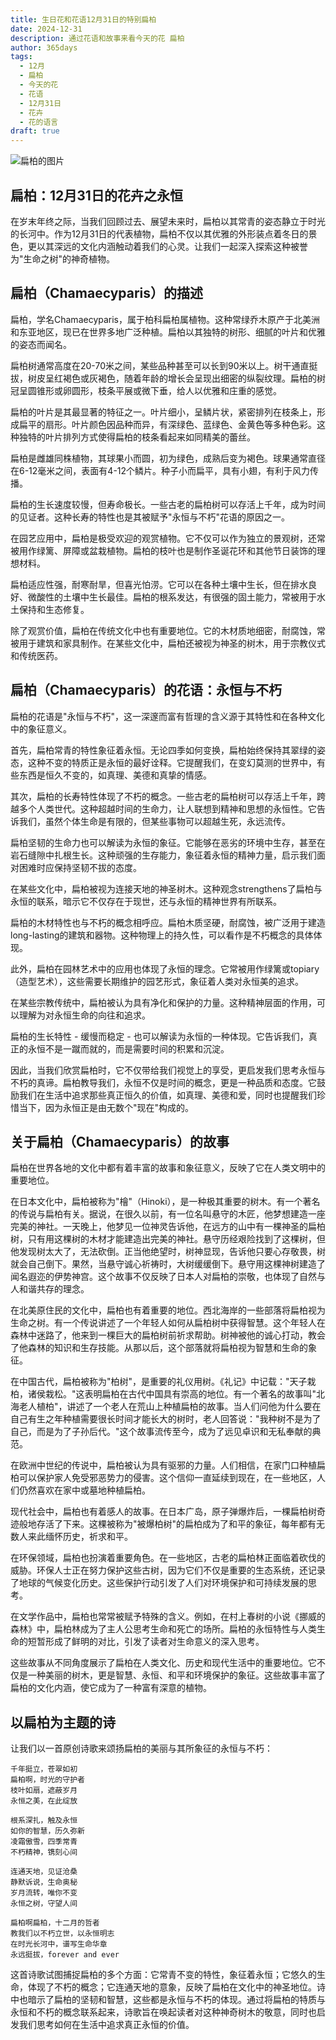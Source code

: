 ```yaml
---
title: 生日花和花语12月31日的特别扁柏
date: 2024-12-31
description: 通过花语和故事来看今天的花 扁柏
author: 365days
tags:
  - 12月
  - 扁柏
  - 今天的花
  - 花语
  - 12月31日
  - 花卉
  - 花的语言
draft: true
---
```



![扁柏的图片](#center)


## 扁柏：12月31日的花卉之永恒

在岁末年终之际，当我们回顾过去、展望未来时，扁柏以其常青的姿态静立于时光的长河中。作为12月31日的代表植物，扁柏不仅以其优雅的外形装点着冬日的景色，更以其深远的文化内涵触动着我们的心灵。让我们一起深入探索这种被誉为"生命之树"的神奇植物。

## 扁柏（Chamaecyparis）的描述

扁柏，学名Chamaecyparis，属于柏科扁柏属植物。这种常绿乔木原产于北美洲和东亚地区，现已在世界多地广泛种植。扁柏以其独特的树形、细腻的叶片和优雅的姿态而闻名。

扁柏树通常高度在20-70米之间，某些品种甚至可以长到90米以上。树干通直挺拔，树皮呈红褐色或灰褐色，随着年龄的增长会呈现出细密的纵裂纹理。扁柏的树冠呈圆锥形或卵圆形，枝条平展或微下垂，给人以优雅和庄重的感觉。

扁柏的叶片是其最显著的特征之一。叶片细小，呈鳞片状，紧密排列在枝条上，形成扁平的扇形。叶片颜色因品种而异，有深绿色、蓝绿色、金黄色等多种色彩。这种独特的叶片排列方式使得扁柏的枝条看起来如同精美的蕾丝。

扁柏是雌雄同株植物，其球果小而圆，初为绿色，成熟后变为褐色。球果通常直径在6-12毫米之间，表面有4-12个鳞片。种子小而扁平，具有小翅，有利于风力传播。

扁柏的生长速度较慢，但寿命极长。一些古老的扁柏树可以存活上千年，成为时间的见证者。这种长寿的特性也是其被赋予"永恒与不朽"花语的原因之一。

在园艺应用中，扁柏是极受欢迎的观赏植物。它不仅可以作为独立的景观树，还常被用作绿篱、屏障或盆栽植物。扁柏的枝叶也是制作圣诞花环和其他节日装饰的理想材料。

扁柏适应性强，耐寒耐旱，但喜光怕涝。它可以在各种土壤中生长，但在排水良好、微酸性的土壤中生长最佳。扁柏的根系发达，有很强的固土能力，常被用于水土保持和生态修复。

除了观赏价值，扁柏在传统文化中也有重要地位。它的木材质地细密，耐腐蚀，常被用于建筑和家具制作。在某些文化中，扁柏还被视为神圣的树木，用于宗教仪式和传统医药。

## 扁柏（Chamaecyparis）的花语：永恒与不朽

扁柏的花语是"永恒与不朽"，这一深邃而富有哲理的含义源于其特性和在各种文化中的象征意义。

首先，扁柏常青的特性象征着永恒。无论四季如何变换，扁柏始终保持其翠绿的姿态，这种不变的特质正是永恒的最好诠释。它提醒我们，在变幻莫测的世界中，有些东西是恒久不变的，如真理、美德和真挚的情感。

其次，扁柏的长寿特性体现了不朽的概念。一些古老的扁柏树可以存活上千年，跨越多个人类世代。这种超越时间的生命力，让人联想到精神和思想的永恒性。它告诉我们，虽然个体生命是有限的，但某些事物可以超越生死，永远流传。

扁柏坚韧的生命力也可以解读为永恒的象征。它能够在恶劣的环境中生存，甚至在岩石缝隙中扎根生长。这种顽强的生存能力，象征着永恒的精神力量，启示我们面对困难时应保持坚韧不拔的态度。

在某些文化中，扁柏被视为连接天地的神圣树木。这种观念strengthens了扁柏与永恒的联系，暗示它不仅存在于现世，还与永恒的精神世界有所联系。

扁柏的木材特性也与不朽的概念相呼应。扁柏木质坚硬，耐腐蚀，被广泛用于建造long-lasting的建筑和器物。这种物理上的持久性，可以看作是不朽概念的具体体现。

此外，扁柏在园林艺术中的应用也体现了永恒的理念。它常被用作绿篱或topiary（造型艺术），这些需要长期维护的园艺形式，象征着人类对永恒美的追求。

在某些宗教传统中，扁柏被认为具有净化和保护的力量。这种精神层面的作用，可以理解为对永恒生命的向往和追求。

扁柏的生长特性 - 缓慢而稳定 - 也可以解读为永恒的一种体现。它告诉我们，真正的永恒不是一蹴而就的，而是需要时间的积累和沉淀。

因此，当我们欣赏扁柏时，它不仅带给我们视觉上的享受，更启发我们思考永恒与不朽的真谛。扁柏教导我们，永恒不仅是时间的概念，更是一种品质和态度。它鼓励我们在生活中追求那些真正恒久的价值，如真理、美德和爱，同时也提醒我们珍惜当下，因为永恒正是由无数个"现在"构成的。

## 关于扁柏（Chamaecyparis）的故事

扁柏在世界各地的文化中都有着丰富的故事和象征意义，反映了它在人类文明中的重要地位。

在日本文化中，扁柏被称为"檜"（Hinoki），是一种极其重要的树木。有一个著名的传说与扁柏有关。据说，在很久以前，有一位名叫悬守的木匠，他梦想建造一座完美的神社。一天晚上，他梦见一位神灵告诉他，在远方的山中有一棵神圣的扁柏树，只有用这棵树的木材才能建造出完美的神社。悬守历经艰险找到了这棵树，但他发现树太大了，无法砍倒。正当他绝望时，树神显现，告诉他只要心存敬畏，树就会自己倒下。果然，当悬守诚心祈祷时，大树缓缓倒下。悬守用这棵神树建造了闻名遐迩的伊势神宫。这个故事不仅反映了日本人对扁柏的崇敬，也体现了自然与人和谐共存的理念。

在北美原住民的文化中，扁柏也有着重要的地位。西北海岸的一些部落将扁柏视为生命之树。有一个传说讲述了一个年轻人如何从扁柏树中获得智慧。这个年轻人在森林中迷路了，他来到一棵巨大的扁柏树前祈求帮助。树神被他的诚心打动，教会了他森林的知识和生存技能。从那以后，这个部落就将扁柏视为智慧和生命的象征。

在中国古代，扁柏被称为"柏树"，是重要的礼仪用树。《礼记》中记载："天子栽柏，诸侯栽松。"这表明扁柏在古代中国具有崇高的地位。有一个著名的故事叫"北海老人植柏"，讲述了一个老人在荒山上种植扁柏的故事。当人们问他为什么要在自己有生之年种植需要很长时间才能长大的树时，老人回答说："我种树不是为了自己，而是为了子孙后代。"这个故事流传至今，成为了远见卓识和无私奉献的典范。

在欧洲中世纪的传说中，扁柏被认为具有驱邪的力量。人们相信，在家门口种植扁柏可以保护家人免受邪恶势力的侵害。这个信仰一直延续到现在，在一些地区，人们仍然喜欢在家中或墓地种植扁柏。

现代社会中，扁柏也有着感人的故事。在日本广岛，原子弹爆炸后，一棵扁柏树奇迹般地存活了下来。这棵被称为"被爆柏树"的扁柏成为了和平的象征，每年都有无数人来此缅怀历史，祈求和平。

在环保领域，扁柏也扮演着重要角色。在一些地区，古老的扁柏林正面临着砍伐的威胁。环保人士正在努力保护这些古树，因为它们不仅是重要的生态系统，还记录了地球的气候变化历史。这些保护行动引发了人们对环境保护和可持续发展的思考。

在文学作品中，扁柏也常常被赋予特殊的含义。例如，在村上春树的小说《挪威的森林》中，扁柏林成为了主人公思考生命和死亡的场所。扁柏的永恒特性与人类生命的短暂形成了鲜明的对比，引发了读者对生命意义的深入思考。

这些故事从不同角度展示了扁柏在人类文化、历史和现代生活中的重要地位。它不仅是一种美丽的树木，更是智慧、永恒、和平和环境保护的象征。这些故事丰富了扁柏的文化内涵，使它成为了一种富有深意的植物。

## 以扁柏为主题的诗

让我们以一首原创诗歌来颂扬扁柏的美丽与其所象征的永恒与不朽：

```
千年挺立，苍翠如初
扁柏啊，时光的守护者
枝叶如扇，遮蔽岁月
永恒之美，在此绽放

根系深扎，触及永恒
如你的智慧，历久弥新
凌霜傲雪，四季常青
不朽精神，镌刻心间

连通天地，见证沧桑
静默诉说，生命奥秘
岁月流转，唯你不变
永恒之树，守望人间

扁柏啊扁柏，十二月的哲者
教我们以不朽立世，以永恒明志
在时光长河中，谱写生命华章
永远挺拔，forever and ever
```

这首诗歌试图捕捉扁柏的多个方面：它常青不变的特性，象征着永恒；它悠久的生命，体现了不朽的概念；它连通天地的意象，反映了扁柏在文化中的神圣地位。诗中也暗示了扁柏的坚韧和智慧，这些都是永恒与不朽的体现。通过将扁柏的特质与永恒和不朽的概念联系起来，诗歌旨在唤起读者对这种神奇树木的敬意，同时也启发我们思考如何在生活中追求真正永恒的价值。
